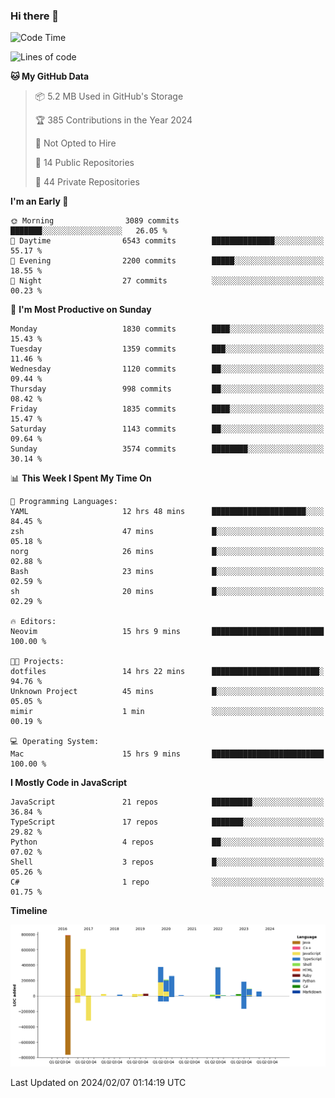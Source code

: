 ### Hi there 👋

<!--
**Clumsy-Coder/Clumsy-Coder** is a ✨ _special_ ✨ repository because its `README.md` (this file) appears on your GitHub profile.

Here are some ideas to get you started:

- 🔭 I’m currently working on ...
- 🌱 I’m currently learning ...
- 👯 I’m looking to collaborate on ...
- 🤔 I’m looking for help with ...
- 💬 Ask me about ...
- 📫 How to reach me: ...
- 😄 Pronouns: ...
- ⚡ Fun fact: ...
-->

<!-- anmol098/waka-readme-stats -->
<!--START_SECTION:waka-->
![Code Time](http://img.shields.io/badge/Code%20Time-687%20hrs%203%20mins-blue)

![Lines of code](https://img.shields.io/badge/From%20Hello%20World%20I%27ve%20Written-3.2%20million%20lines%20of%20code-blue)

**🐱 My GitHub Data** 

> 📦 5.2 MB Used in GitHub's Storage 
 > 
> 🏆 385 Contributions in the Year 2024
 > 
> 🚫 Not Opted to Hire
 > 
> 📜 14 Public Repositories 
 > 
> 🔑 44 Private Repositories 
 > 
**I'm an Early 🐤** 

```text
🌞 Morning                3089 commits        ███████░░░░░░░░░░░░░░░░░░   26.05 % 
🌆 Daytime                6543 commits        ██████████████░░░░░░░░░░░   55.17 % 
🌃 Evening                2200 commits        █████░░░░░░░░░░░░░░░░░░░░   18.55 % 
🌙 Night                  27 commits          ░░░░░░░░░░░░░░░░░░░░░░░░░   00.23 % 
```
📅 **I'm Most Productive on Sunday** 

```text
Monday                   1830 commits        ████░░░░░░░░░░░░░░░░░░░░░   15.43 % 
Tuesday                  1359 commits        ███░░░░░░░░░░░░░░░░░░░░░░   11.46 % 
Wednesday                1120 commits        ██░░░░░░░░░░░░░░░░░░░░░░░   09.44 % 
Thursday                 998 commits         ██░░░░░░░░░░░░░░░░░░░░░░░   08.42 % 
Friday                   1835 commits        ████░░░░░░░░░░░░░░░░░░░░░   15.47 % 
Saturday                 1143 commits        ██░░░░░░░░░░░░░░░░░░░░░░░   09.64 % 
Sunday                   3574 commits        ████████░░░░░░░░░░░░░░░░░   30.14 % 
```


📊 **This Week I Spent My Time On** 

```text
💬 Programming Languages: 
YAML                     12 hrs 48 mins      █████████████████████░░░░   84.45 % 
zsh                      47 mins             █░░░░░░░░░░░░░░░░░░░░░░░░   05.18 % 
norg                     26 mins             █░░░░░░░░░░░░░░░░░░░░░░░░   02.88 % 
Bash                     23 mins             █░░░░░░░░░░░░░░░░░░░░░░░░   02.59 % 
sh                       20 mins             █░░░░░░░░░░░░░░░░░░░░░░░░   02.29 % 

🔥 Editors: 
Neovim                   15 hrs 9 mins       █████████████████████████   100.00 % 

🐱‍💻 Projects: 
dotfiles                 14 hrs 22 mins      ████████████████████████░   94.76 % 
Unknown Project          45 mins             █░░░░░░░░░░░░░░░░░░░░░░░░   05.05 % 
mimir                    1 min               ░░░░░░░░░░░░░░░░░░░░░░░░░   00.19 % 

💻 Operating System: 
Mac                      15 hrs 9 mins       █████████████████████████   100.00 % 
```

**I Mostly Code in JavaScript** 

```text
JavaScript               21 repos            █████████░░░░░░░░░░░░░░░░   36.84 % 
TypeScript               17 repos            ███████░░░░░░░░░░░░░░░░░░   29.82 % 
Python                   4 repos             ██░░░░░░░░░░░░░░░░░░░░░░░   07.02 % 
Shell                    3 repos             █░░░░░░░░░░░░░░░░░░░░░░░░   05.26 % 
C#                       1 repo              ░░░░░░░░░░░░░░░░░░░░░░░░░   01.75 % 
```



**Timeline**

![Lines of Code chart](https://raw.githubusercontent.com/Clumsy-Coder/Clumsy-Coder/main/assets/bar_graph.png)


 Last Updated on 2024/02/07 01:14:19 UTC
<!--END_SECTION:waka-->
